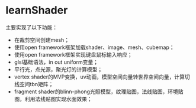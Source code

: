 # learnShader

主要实现了以下功能：

- 在裁剪空间创建mesh；
- 使用open framework框架加载shader、image、mesh、cubemap；
- 使用open framework框架实现键盘鼠标输入响应；
- glsl基础语法，in out uniform变量；
- 平行光，点光源，聚光灯的计算模型；
- vertex shader的MVP变换，uv动画，模型空间向量转世界空间向量，计算切线空间tbn矩阵；
- fragment shader的blinn-phong光照模型，纹理贴图，法线贴图，环境贴图，利用法线贴图实现水面效果；

